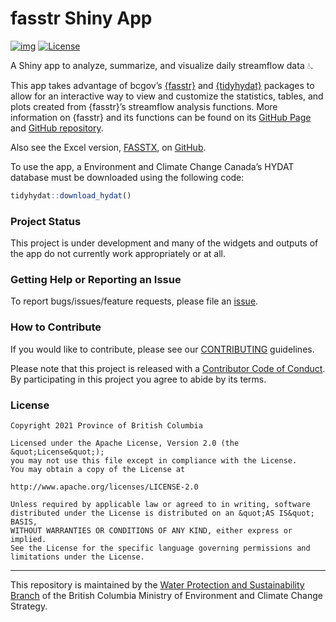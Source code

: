 
# fasstr Shiny App

[![img](https://img.shields.io/badge/Lifecycle-Experimental-339999)](https://github.com/bcgov/repomountie/blob/master/doc/lifecycle-badges.md)
[![License](https://img.shields.io/badge/License-Apache%202.0-blue.svg)](https://opensource.org/licenses/Apache-2.0)

A Shiny app to analyze, summarize, and visualize daily streamflow data
💧.

This app takes advantage of bcgov’s
[{fasstr}](https://cran.r-project.org/package=fasstr) and
[{tidyhydat}](https://cran.r-project.org/package=tidyhydat) packages to
allow for an interactive way to view and customize the statistics,
tables, and plots created from {fasstr}’s streamflow analysis functions.
More information on {fasstr} and its functions can be found on its
[GitHub Page](https://bcgov.github.io/fasstr/) and [GitHub
repository](https://github.com/bcgov/fasstr).

Also see the Excel version, [FASSTX](https://github.com/bcgov/FASSTX/),
on [GitHub](https://github.com/bcgov/FASSTX/).

To use the app, a Environment and Climate Change Canada’s HYDAT database
must be downloaded using the following code:

``` r
tidyhydat::download_hydat()
```

### Project Status

This project is under development and many of the widgets and outputs of
the app do not currently work appropriately or at all.

### Getting Help or Reporting an Issue

To report bugs/issues/feature requests, please file an
[issue](https://github.com/bcgov/fasstr_shiny/issues/).

### How to Contribute

If you would like to contribute, please see our
[CONTRIBUTING](CONTRIBUTING.md) guidelines.

Please note that this project is released with a [Contributor Code of
Conduct](CODE_OF_CONDUCT.md). By participating in this project you agree
to abide by its terms.

### License

    Copyright 2021 Province of British Columbia

    Licensed under the Apache License, Version 2.0 (the &quot;License&quot;);
    you may not use this file except in compliance with the License.
    You may obtain a copy of the License at

    http://www.apache.org/licenses/LICENSE-2.0

    Unless required by applicable law or agreed to in writing, software distributed under the License is distributed on an &quot;AS IS&quot; BASIS,
    WITHOUT WARRANTIES OR CONDITIONS OF ANY KIND, either express or implied.
    See the License for the specific language governing permissions and limitations under the License.

------------------------------------------------------------------------

This repository is maintained by the [Water Protection and
Sustainability
Branch](https://www2.gov.bc.ca/gov/content/environment/air-land-water/water)
of the British Columbia Ministry of Environment and Climate Change
Strategy.
